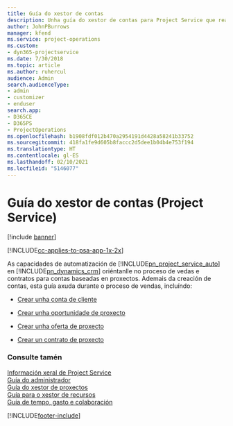 ```yaml
---
title: Guía do xestor de contas
description: Unha guía do xestor de contas para Project Service que realiza o proceso de vendas e contratos para contas baseadas en proxectos
author: JohnPBurrows
manager: kfend
ms.service: project-operations
ms.custom:
- dyn365-projectservice
ms.date: 7/30/2018
ms.topic: article
ms.author: ruhercul
audience: Admin
search.audienceType:
- admin
- customizer
- enduser
search.app:
- D365CE
- D365PS
- ProjectOperations
ms.openlocfilehash: b1908fdf012b470a2954191d4428a58241b33752
ms.sourcegitcommit: 418fa1fe9d605b8faccc2d5dee1b04b4e753f194
ms.translationtype: HT
ms.contentlocale: gl-ES
ms.lasthandoff: 02/10/2021
ms.locfileid: "5146077"
---
```

# <a name="account-manager-guide-project-service"></a>Guía do xestor de contas (Project Service)

[!include [banner](../includes/psa-now-project-operations.md)]

[!INCLUDE[cc-applies-to-psa-app-1x-2x](../includes/cc-applies-to-psa-app-1x-2x.md)]

As capacidades de automatización de [!INCLUDE[pn_project_service_auto](../includes/pn-project-service-auto.md)] en [!INCLUDE[pn_dynamics_crm](../includes/pn-dynamics-crm.md)] oriéntanlle no proceso de vedas e contratos para contas baseadas en proxectos. Ademais da creación de contas, esta guía axuda durante o proceso de vendas, incluíndo:  
  
-   [Crear unha conta de cliente](../psa/create-customer-account.md)  
  
-   [Crear unha oportunidade de proxecto](../psa/create-project-opportunity.md)  
  
-   [Crear unha oferta de proxecto](../psa/create-project-quote.md)  
  
-   [Crear un contrato de proxecto](../psa/create-project-contract.md)  
  
  
### <a name="see-also"></a>Consulte tamén  
 [Información xeral de Project Service](../psa/overview.md)   
 [Guía do administrador](../psa/admin-guide.md)   
 [Guía do xestor de proxectos](../psa/project-manager-guide.md)   
 [Guía para o xestor de recursos](../psa/resource-manager-guide.md)   
 [Guía de tempo, gasto e colaboración](../psa/time-expense-collaboration-guide.md)


[!INCLUDE[footer-include](../includes/footer-banner.md)]